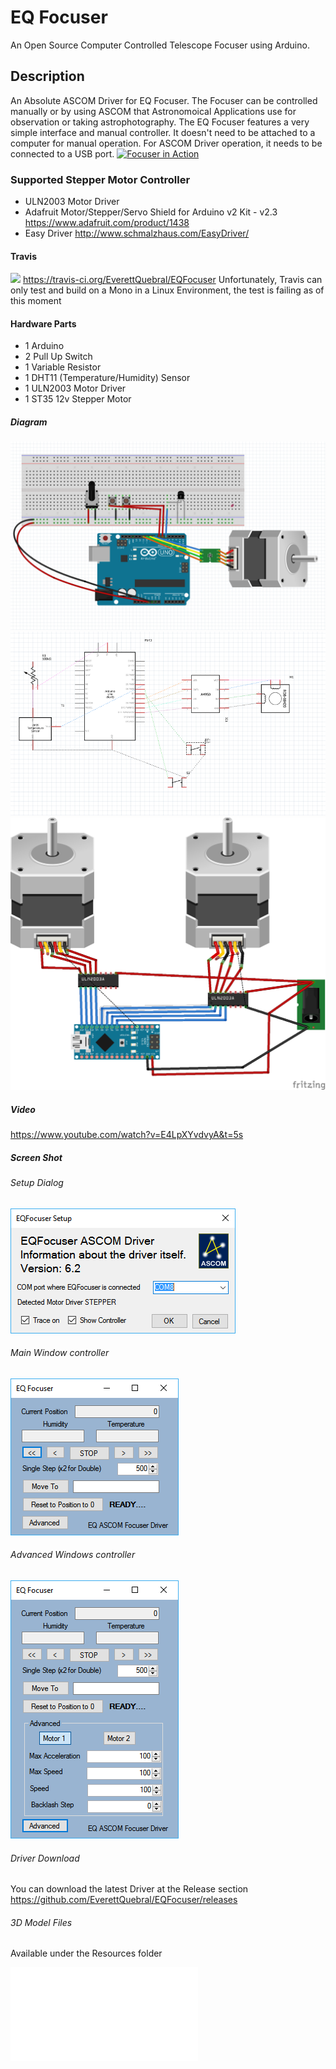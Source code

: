 # EQ Focuser

An Open Source Computer Controlled Telescope Focuser using Arduino.

## Description

An Absolute ASCOM Driver for EQ Focuser.  The Focuser can be controlled manually or by using ASCOM that Astronomoical Applications use for observation or taking astrophotography.
The EQ Focuser features a very simple interface and manual controller.  It doesn't need to be attached to a computer for manual operation.  For ASCOM Driver operation, it needs to be connected to a USB port.
[![Focuser in Action](http://www.youtube.com/watch?v=E4LpXYvdvyA/0.jpg)](https://www.youtube.com/watch?v=E4LpXYvdvyA "Focuser in Action")

### Supported Stepper Motor Controller

- ULN2003 Motor Driver
- Adafruit Motor/Stepper/Servo Shield for Arduino v2 Kit - v2.3 https://www.adafruit.com/product/1438
- Easy Driver http://www.schmalzhaus.com/EasyDriver/

#### Travis

<img src="https://travis-ci.org/EverettQuebral/EQFocuser.png"/> https://travis-ci.org/EverettQuebral/EQFocuser
Unfortunately, Travis can only test and build on a Mono in a Linux Environment, the test is failing as of this moment


#### Hardware Parts

- 1 Arduino
- 2 Pull Up Switch
- 1 Variable Resistor
- 1 DHT11 (Temperature/Humidity) Sensor
- 1 ULN2003 Motor Driver
- 1 ST35 12v Stepper Motor

##### Diagram

![Component Diagram](Resources/Diagram.png?raw=true "Component Diagram")
![Schematic Diagram](Resources/Schematic.png?raw=true "Schematic Diagram")
![Focuser 2 Motor](Resources/Focuser%202.png?raw=true "2 Motor Diagram")

##### Video

https://www.youtube.com/watch?v=E4LpXYvdvyA&t=5s

##### Screen Shot

###### Setup Dialog

![Setup Dialog](Resources/Version%201.0.3%20Setup%20Dialog.png?raw=true "Setup Dialog")

###### Main Window controller

![Main Window](Resources/Version%201.0.3%20Main%20Form.png?raw=true "Main Window")

###### Advanced Windows controller

![Advanced Window Controller](Resources/Version%201.0.3%20Complete%20Form.png?raw=true "Advanced Window")

###### Driver Download

You can download the latest Driver at the Release section https://github.com/EverettQuebral/EQFocuser/releases

###### 3D Model Files

Available under the Resources folder

![SCT Focuser Bracket](Resources/sct-bracket-3.stl?raw=true "SCT 3D Bracket")

